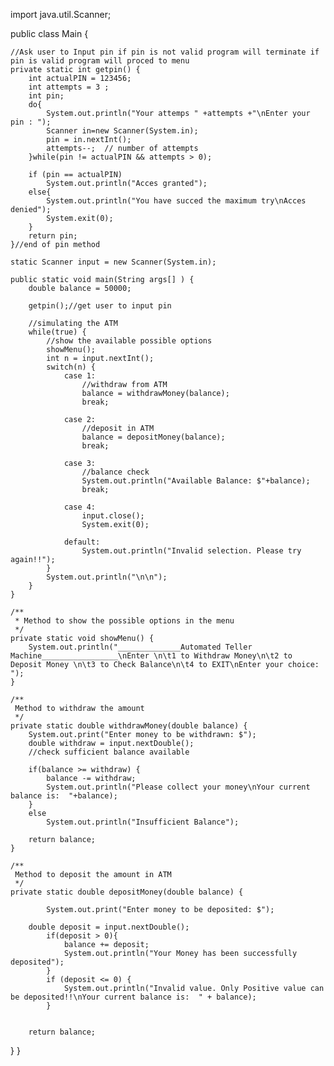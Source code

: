 import java.util.Scanner;

public class Main {

    //Ask user to Input pin if pin is not valid program will terminate if pin is valid program will proced to menu
    private static int getpin() {
        int actualPIN = 123456;
        int attempts = 3 ;
        int pin;
        do{
            System.out.println("Your attemps " +attempts +"\nEnter your pin : ");
            Scanner in=new Scanner(System.in);
            pin = in.nextInt();
            attempts--;  // number of attempts
        }while(pin != actualPIN && attempts > 0);

        if (pin == actualPIN)
            System.out.println("Acces granted");
        else{
            System.out.println("You have succed the maximum try\nAcces denied");
            System.exit(0);
        }
        return pin;
    }//end of pin method

    static Scanner input = new Scanner(System.in);

    public static void main(String args[] ) {
        double balance = 50000;

        getpin();//get user to input pin

        //simulating the ATM
        while(true) {
            //show the available possible options
            showMenu();
            int n = input.nextInt();
            switch(n) {
                case 1:
                    //withdraw from ATM
                    balance = withdrawMoney(balance);
                    break;

                case 2:
                    //deposit in ATM
                    balance = depositMoney(balance);
                    break;

                case 3:
                    //balance check
                    System.out.println("Available Balance: $"+balance);
                    break;

                case 4:
                    input.close();
                    System.exit(0);

                default:
                    System.out.println("Invalid selection. Please try again!!");
            }
            System.out.println("\n\n");
        }
    }

    /**
     * Method to show the possible options in the menu
     */
    private static void showMenu() {
        System.out.println("______________Automated Teller Machine_________________\nEnter \n\t1 to Withdraw Money\n\t2 to Deposit Money \n\t3 to Check Balance\n\t4 to EXIT\nEnter your choice: ");
    }

    /**
     Method to withdraw the amount
     */
    private static double withdrawMoney(double balance) {
        System.out.print("Enter money to be withdrawn: $");
        double withdraw = input.nextDouble();
        //check sufficient balance available

        if(balance >= withdraw) {
            balance -= withdraw;
            System.out.println("Please collect your money\nYour current balance is:  "+balance);
        }
        else
            System.out.println("Insufficient Balance");

        return balance;
    }

    /**
     Method to deposit the amount in ATM
     */
    private static double depositMoney(double balance) {

            System.out.print("Enter money to be deposited: $");

        double deposit = input.nextDouble();
            if(deposit > 0){
                balance += deposit;
                System.out.println("Your Money has been successfully deposited");
            }
            if (deposit <= 0) {
                System.out.println("Invalid value. Only Positive value can be deposited!!\nYour current balance is:  " + balance);
            }


        return balance;
}
}

